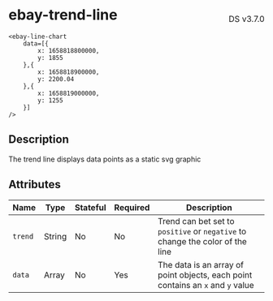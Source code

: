 <h1 style='display: flex; justify-content: space-between; align-items: center;'>
    <span>
        ebay-trend-line
    </span>
    <span style='font-weight: normal; font-size: medium; margin-bottom: -15px;'>
        DS v3.7.0
    </span>
</h1>

```marko
<ebay-line-chart
    data=[{
        x: 1658818800000,
        y: 1855
    },{
        x: 1658818900000,
        y: 2200.04
    },{
        x: 1658819000000,
        y: 1255
    }]
/>
```

## Description

The trend line displays data points as a static svg graphic

## Attributes

| Name    | Type   | Stateful | Required | Description                                                                     |
| ------- | ------ | -------- | -------- | ------------------------------------------------------------------------------- |
| `trend` | String | No       | No       | Trend can bet set to `positive` or `negative` to change the color of the line   |
| `data`  | Array  | No       | Yes      | The data is an array of point objects, each point contains an `x` and `y` value |
